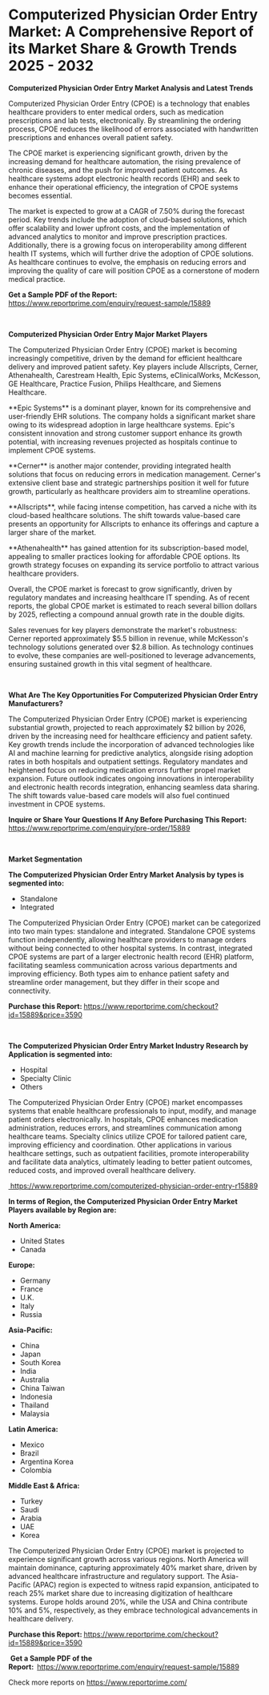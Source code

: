 <p><h1>Computerized Physician Order Entry Market: A Comprehensive Report of its Market Share & Growth Trends 2025 - 2032</h1></p><p><strong>Computerized Physician Order Entry Market Analysis and Latest Trends</strong></p>
<p><p>Computerized Physician Order Entry (CPOE) is a technology that enables healthcare providers to enter medical orders, such as medication prescriptions and lab tests, electronically. By streamlining the ordering process, CPOE reduces the likelihood of errors associated with handwritten prescriptions and enhances overall patient safety.   </p><p>The CPOE market is experiencing significant growth, driven by the increasing demand for healthcare automation, the rising prevalence of chronic diseases, and the push for improved patient outcomes. As healthcare systems adopt electronic health records (EHR) and seek to enhance their operational efficiency, the integration of CPOE systems becomes essential. </p><p>The market is expected to grow at a CAGR of 7.50% during the forecast period. Key trends include the adoption of cloud-based solutions, which offer scalability and lower upfront costs, and the implementation of advanced analytics to monitor and improve prescription practices. Additionally, there is a growing focus on interoperability among different health IT systems, which will further drive the adoption of CPOE solutions. As healthcare continues to evolve, the emphasis on reducing errors and improving the quality of care will position CPOE as a cornerstone of modern medical practice.</p></p>
<p><strong>Get a Sample PDF of the Report:&nbsp;</strong> <a href="https://www.reportprime.com/enquiry/request-sample/15889?utm_campaign=2779&utm_medium=2&utm_source=Github&utm_content=ia&utm_term=20032025&utm_id=computerized-physician-order-entry">https://www.reportprime.com/enquiry/request-sample/15889</a></p>
<p>&nbsp;</p>
<p><strong>Computerized Physician Order Entry Major Market Players</strong></p>
<p><p>The Computerized Physician Order Entry (CPOE) market is becoming increasingly competitive, driven by the demand for efficient healthcare delivery and improved patient safety. Key players include Allscripts, Cerner, Athenahealth, Carestream Health, Epic Systems, eClinicalWorks, McKesson, GE Healthcare, Practice Fusion, Philips Healthcare, and Siemens Healthcare.</p><p>**Epic Systems** is a dominant player, known for its comprehensive and user-friendly EHR solutions. The company holds a significant market share owing to its widespread adoption in large healthcare systems. Epic's consistent innovation and strong customer support enhance its growth potential, with increasing revenues projected as hospitals continue to implement CPOE systems.</p><p>**Cerner** is another major contender, providing integrated health solutions that focus on reducing errors in medication management. Cerner's extensive client base and strategic partnerships position it well for future growth, particularly as healthcare providers aim to streamline operations.</p><p>**Allscripts**, while facing intense competition, has carved a niche with its cloud-based healthcare solutions. The shift towards value-based care presents an opportunity for Allscripts to enhance its offerings and capture a larger share of the market.</p><p>**Athenahealth** has gained attention for its subscription-based model, appealing to smaller practices looking for affordable CPOE options. Its growth strategy focuses on expanding its service portfolio to attract various healthcare providers.</p><p>Overall, the CPOE market is forecast to grow significantly, driven by regulatory mandates and increasing healthcare IT spending. As of recent reports, the global CPOE market is estimated to reach several billion dollars by 2025, reflecting a compound annual growth rate in the double digits.</p><p>Sales revenues for key players demonstrate the market's robustness: Cerner reported approximately $5.5 billion in revenue, while McKesson's technology solutions generated over $2.8 billion. As technology continues to evolve, these companies are well-positioned to leverage advancements, ensuring sustained growth in this vital segment of healthcare.</p></p>
<p>&nbsp;</p>
<p><strong>What Are The Key Opportunities For Computerized Physician Order Entry Manufacturers?</strong></p>
<p><p>The Computerized Physician Order Entry (CPOE) market is experiencing substantial growth, projected to reach approximately $2 billion by 2026, driven by the increasing need for healthcare efficiency and patient safety. Key growth trends include the incorporation of advanced technologies like AI and machine learning for predictive analytics, alongside rising adoption rates in both hospitals and outpatient settings. Regulatory mandates and heightened focus on reducing medication errors further propel market expansion. Future outlook indicates ongoing innovations in interoperability and electronic health records integration, enhancing seamless data sharing. The shift towards value-based care models will also fuel continued investment in CPOE systems.</p></p>
<p><strong>Inquire or Share Your Questions If Any Before Purchasing This Report:</strong> <a href="https://www.reportprime.com/enquiry/pre-order/15889?utm_campaign=2779&utm_medium=2&utm_source=Github&utm_content=ia&utm_term=20032025&utm_id=computerized-physician-order-entry">https://www.reportprime.com/enquiry/pre-order/15889</a></p>
<p>&nbsp;</p>
<p><strong>Market Segmentation</strong></p>
<p><strong>The Computerized Physician Order Entry Market Analysis by types is segmented into:</strong></p>
<p><ul><li>Standalone</li><li>Integrated</li></ul></p>
<p><p>The Computerized Physician Order Entry (CPOE) market can be categorized into two main types: standalone and integrated. Standalone CPOE systems function independently, allowing healthcare providers to manage orders without being connected to other hospital systems. In contrast, integrated CPOE systems are part of a larger electronic health record (EHR) platform, facilitating seamless communication across various departments and improving efficiency. Both types aim to enhance patient safety and streamline order management, but they differ in their scope and connectivity.</p></p>
<p><strong>Purchase this Report:&nbsp;</strong><a href="https://www.reportprime.com/checkout?id=15889&price=3590&utm_campaign=2779&utm_medium=2&utm_source=Github&utm_content=ia&utm_term=20032025&utm_id=computerized-physician-order-entry">https://www.reportprime.com/checkout?id=15889&price=3590</a></p>
<p>&nbsp;</p>
<p><strong>The Computerized Physician Order Entry Market Industry Research by Application is segmented into:</strong></p>
<p><ul><li>Hospital</li><li>Specialty Clinic</li><li>Others</li></ul></p>
<p><p>The Computerized Physician Order Entry (CPOE) market encompasses systems that enable healthcare professionals to input, modify, and manage patient orders electronically. In hospitals, CPOE enhances medication administration, reduces errors, and streamlines communication among healthcare teams. Specialty clinics utilize CPOE for tailored patient care, improving efficiency and coordination. Other applications in various healthcare settings, such as outpatient facilities, promote interoperability and facilitate data analytics, ultimately leading to better patient outcomes, reduced costs, and improved overall healthcare delivery.</p></p>
<p><a href="https://www.reportprime.com/computerized-physician-order-entry-r15889?utm_campaign=2779&utm_medium=2&utm_source=Github&utm_content=ia&utm_term=20032025&utm_id=computerized-physician-order-entry">&nbsp;https://www.reportprime.com/computerized-physician-order-entry-r15889</a></p>
<p><strong>In terms of Region, the Computerized Physician Order Entry Market Players available by Region are:</strong></p>
<p>
    <p> <strong> North America: </strong>
        <ul>
            <li>United States</li>
            <li>Canada</li>
        </ul>
        </p> 
    <p> <strong> Europe: </strong>
        <ul>
            <li>Germany</li>
            <li>France</li>
            <li>U.K.</li>
            <li>Italy</li>
            <li>Russia</li>
        </ul>
        </p> 
    <p> <strong> Asia-Pacific: </strong>
        <ul>
            <li>China</li>
            <li>Japan</li>
            <li>South Korea</li>
            <li>India</li>
            <li>Australia</li>
            <li>China Taiwan</li>
            <li>Indonesia</li>
            <li>Thailand</li>
            <li>Malaysia</li>
        </ul>
        </p> 
    <p> <strong> Latin America: </strong>
        <ul>
            <li>Mexico</li>
            <li>Brazil</li>
            <li>Argentina Korea</li>
            <li>Colombia</li>
        </ul>
        </p> 
    <p> <strong> Middle East & Africa: </strong>
        <ul>
            <li>Turkey</li>
            <li>Saudi</li>
            <li>Arabia</li>
            <li>UAE</li>
            <li>Korea</li>
        </ul>
    </p>
    </p>
<p><p>The Computerized Physician Order Entry (CPOE) market is projected to experience significant growth across various regions. North America will maintain dominance, capturing approximately 40% market share, driven by advanced healthcare infrastructure and regulatory support. The Asia-Pacific (APAC) region is expected to witness rapid expansion, anticipated to reach 25% market share due to increasing digitization of healthcare systems. Europe holds around 20%, while the USA and China contribute 10% and 5%, respectively, as they embrace technological advancements in healthcare delivery.</p></p>
<p><strong>Purchase this Report: </strong><a href="https://www.reportprime.com/checkout?id=15889&price=3590&utm_campaign=2779&utm_medium=2&utm_source=Github&utm_content=ia&utm_term=20032025&utm_id=computerized-physician-order-entry">https://www.reportprime.com/checkout?id=15889&price=3590</a></p>
<p>&nbsp;<strong>Get a Sample PDF of the Report:&nbsp;&nbsp;</strong><a href="https://www.reportprime.com/enquiry/request-sample/15889?utm_campaign=2779&utm_medium=2&utm_source=Github&utm_content=ia&utm_term=20032025&utm_id=computerized-physician-order-entry">https://www.reportprime.com/enquiry/request-sample/15889</a></p>
<p><strong></strong></p>
<p>Check more reports on <a href="https://www.reportprime.com/?utm_campaign=2779&utm_medium=2&utm_source=Github&utm_content=ia&utm_term=20032025&utm_id=computerized-physician-order-entry">https://www.reportprime.com/</a></p>